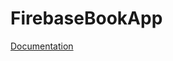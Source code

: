# FirebaseBookApp

[Documentation]([https://github.com/izabelarebisz/WeatherApp/blob/main/Rębisz_WeatherApp.pdf](https://github.com/izabreb808/FirebaseBookApp/blob/main/Book_Database.pdf))
